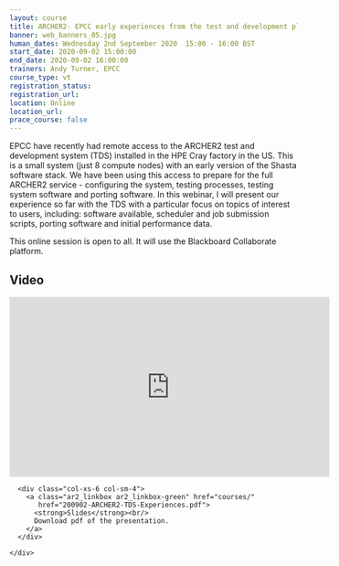 ```yaml
---
layout: course
title: ARCHER2- EPCC early experiences from the test and development platform 
banner: web_banners_05.jpg
human_dates: Wednesday 2nd September 2020  15:00 - 16:00 BST
start_date: 2020-09-02 15:00:00
end_date: 2020-09-02 16:00:00
trainers: Andy Turner, EPCC
course_type: vt
registration_status:
registration_url:
location: Online
location_url:
prace_course: false
---
```


EPCC have recently had remote access to the ARCHER2 test and development system (TDS) installed in the HPE Cray factory in the US. This is a small system (just 8 compute nodes) with an early version of the Shasta software stack. We have been using this access to prepare for the full ARCHER2 service - configuring the system, testing processes, testing system software and porting software. In this webinar, I will present our experience so far with the TDS with a particular focus on topics of interest to users, including: software available, scheduler and job submission scripts, porting software and initial performance data.

This online session is open to all. It will use the Blackboard Collaborate platform.


<!--

<section id="service">

  <div class="row ">	

      <div class="col-xs-6 col-sm-4">
        <a class="ar2_linkbox ar2_linkbox-teal" 
          href="https://eu.bbcollab.com/guest/6ada2b42557941d5b15e961af4c7cd26">
          <strong>Join Session</strong><br/>
          Join this online session in your browser
        </a>
      </div>

      <div class="col-xs-6 col-sm-4">
        <a class="ar2_linkbox ar2_linkbox-green" href="courses/"
           href="myevents.ics">
          <strong>Add to Calendar</strong><br/>
          Download ICS file to add this event to your calendar complete with join link
        </a>
      </div>

											
    </div>


-->


<h2><a name="video">Video</a></h2>

<div>

<iframe title="Video"  width="560" height="315" src="https://www.youtube.com/embed/YAqgUH3mV3c" frameborder="0" allow="accelerometer; autoplay; encrypted-media; gyroscope; picture-in-picture" allowfullscreen></iframe>

</div>





<section id="service">
  <div class="container">
    <div class="row ">	

<!--

      <div class="col-xs-6 col-sm-4">
        <a class="ar2_linkbox ar2_linkbox-teal" href="  ">
          <strong>Transcript</strong><br/>
          Download a transcript of the video audio
        </a>
      </div>

-->

      <div class="col-xs-6 col-sm-4">
        <a class="ar2_linkbox ar2_linkbox-green" href="courses/"
           href="200902-ARCHER2-TDS-Experiences.pdf">
          <strong>Slides</strong><br/>
          Download pdf of the presentation.
        </a>
      </div>
										
    </div>
  </div>
</section>

